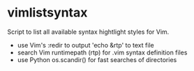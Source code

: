 # vimlistsyntax

Script to list all available syntax hightlight styles for Vim.

- use Vim's :redir to output 'echo &rtp' to text file
- search Vim runtimepath (rtp) for .vim syntax definition files
- use Python os.scandir() for fast searches of directories


